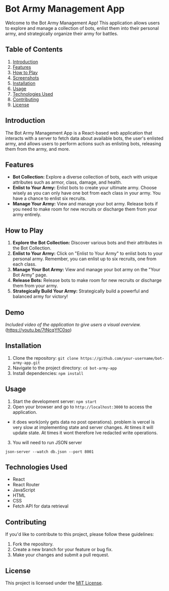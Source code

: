 # Bot Army Management App

Welcome to the Bot Army Management App! This application allows users to explore and manage a collection of bots, enlist them into their personal army, and strategically organize their army for battles.

## Table of Contents

1. [Introduction](#introduction)
2. [Features](#features)
3. [How to Play](#how-to-play)
4. [Screenshots](#screenshots)
5. [Installation](#installation)
6. [Usage](#usage)
7. [Technologies Used](#technologies-used)
8. [Contributing](#contributing)
9. [License](#license)

## Introduction

The Bot Army Management App is a React-based web application that interacts with a server to fetch data about available bots, the user's enlisted army, and allows users to perform actions such as enlisting bots, releasing them from the army, and more.

## Features

- **Bot Collection:** Explore a diverse collection of bots, each with unique attributes such as armor, class, damage, and health.
- **Enlist to Your Army:** Enlist bots to create your ultimate army. Choose wisely as you can only have one bot from each class in your army. You have a chance to enlist six recruits.
- **Manage Your Army:** View and manage your bot army. Release bots if you need to make room for new recruits or discharge them from your army entirely.

## How to Play

1. **Explore the Bot Collection:** Discover various bots and their attributes in the Bot Collection.
2. **Enlist to Your Army:** Click on "Enlist to Your Army" to enlist bots to your personal army. Remember, you can enlist up to six recruits, one from each class.
3. **Manage Your Bot Army:** View and manage your bot army on the "Your Bot Army" page.
4. **Release Bots:** Release bots to make room for new recruits or discharge them from your army.
5. **Strategically Build Your Army:** Strategically build a powerful and balanced army for victory!

## Demo

*Included video of the application to give users a visual overview.* (https://youtu.be/7tNcqYfC0so)

## Installation

1. Clone the repository: `git clone https://github.com/your-username/bot-army-app.git`
2. Navigate to the project directory: `cd bot-army-app`
3. Install dependencies: `npm install`

## Usage

1. Start the development server: `npm start`
2. Open your browser and go to `http://localhost:3000` to access the application.
- it does work(only gets data no post operations). problem is vercel is very slow at implementing state and server changes. At times it will update state. At times it wont therefore Ive redacted write operations.
3. You will need to run JSON server 
```
json-server --watch db.json --port 8001
```


## Technologies Used

- React
- React Router
- JavaScript
- HTML
- CSS
- Fetch API for data retrieval

## Contributing

If you'd like to contribute to this project, please follow these guidelines:
1. Fork the repository.
2. Create a new branch for your feature or bug fix.
3. Make your changes and submit a pull request.

## License

This project is licensed under the [MIT License](LICENSE).